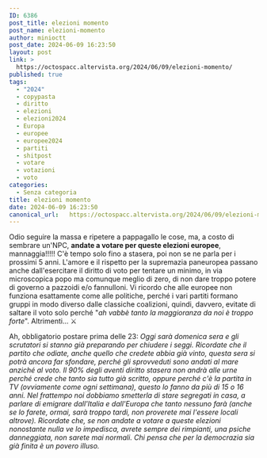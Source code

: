 ```yaml
---
ID: 6386
post_title: elezioni momento
post_name: elezioni-momento
author: minioctt
post_date: 2024-06-09 16:23:50
layout: post
link: >
  https://octospacc.altervista.org/2024/06/09/elezioni-momento/
published: true
tags:
  - "2024"
  - copypasta
  - diritto
  - elezioni
  - elezioni2024
  - Europa
  - europee
  - europee2024
  - partiti
  - shitpost
  - votare
  - votazioni
  - voto
categories:
  - Senza categoria
title: elezioni momento
date: 2024-06-09 16:23:50
canonical_url:   https://octospacc.altervista.org/2024/06/09/elezioni-momento/
---
```

<!-- wp:paragraph -->
<p>Odio seguire la massa e ripetere a pappagallo le cose, ma, a costo di sembrare un'NPC, <strong>andate a votare per queste elezioni europee</strong>, mannaggia!!!!! C'è tempo solo fino a stasera, poi non se ne parla per i prossimi 5 anni. L'amore e il rispetto per la supremazia paneuropea passano anche dall'esercitare il diritto di voto per tentare un minimo, in via microscopica popo ma comunque meglio di zero, di non dare troppo potere di governo a pazzoidi e/o fannulloni. Vi ricordo che alle europee non funziona esattamente come alle politiche, perché i vari partiti formano gruppi in modo diverso dalle classiche coalizioni, quindi, davvero, evitate di saltare il voto solo perché "<em>ah vabbè tanto la maggioranza da noi è troppo forte</em>". Altrimenti... ⚔️</p>
<!-- /wp:paragraph -->

<!-- wp:paragraph -->
<p>Ah, obbligatorio postare prima delle 23: <em>Oggi sarà domenica sera e gli scrutatori si stanno già preparando per chiudere i seggi. Ricordate che il partito che odiate, anche quello che credete abbia già vinto, questa sera si potrà ancora far sfondare, perché gli sprovveduti sono andati al mare anziché al voto. Il 90% degli aventi diritto stasera non andrà alle urne perché crede che tanto sia tutto già scritto, oppure perché c'è la partita in TV (ovviamente come ogni settimana), questo lo fanno da più di 15 o 16 anni. Nel frattempo noi dobbiamo smetterla di stare segregati in casa, a parlare di emigrare dall'Italia e dall'Europa che tanto nessuno farà (anche se lo farete, ormai, sarà troppo tardi, non proverete mai l'essere locali altrove). Ricordate che, se non andate a votare a queste elezioni nonostante nulla ve lo impedisca, avrete sempre dei rimpianti, una psiche danneggiata, non sarete mai normali. Chi pensa che per la democrazia sia già finita è un povero illuso.</em></p>
<!-- /wp:paragraph -->